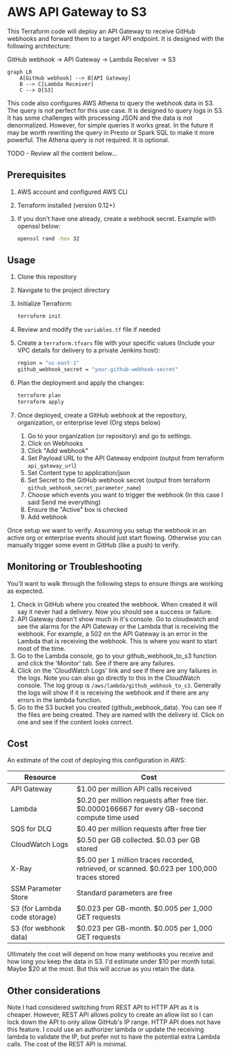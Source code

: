 # AWS API Gateway to S3

This Terraform code will deploy an API Gateway to receive GitHub webhooks and forward them to a target API endpoint.  It is designed with the following architecture:

GitHub webhook -> API Gateway -> Lambda Receiver -> S3

```mermaid
graph LR
    A[GitHub webhook] --> B[API Gateway]
    B --> C[Lambda Receiver]
    C --> D[S3]
```

This code also configures AWS Athena to query the webhook data in S3.  The query is not perfect for this use case.  It is designed to query logs in S3.  It has some challenges with processing JSON and the data is not denormalized.  However, for simple queries it works great.  In the future it may be worth rewriting the query in Presto or Spark SQL to make it more powerful.  The Athena query is not required.  It is optional.


TODO - Review all the content below... 












## Prerequisites

1. AWS account and configured AWS CLI
2. Terraform installed (version 0.12+)
3. If you don't have one already, create a webhook secret.  Example with openssl below:

   ```bash
   openssl rand -hex 32
   ```  

## Usage

1. Clone this repository
2. Navigate to the project directory
3. Initialize Terraform:

   ```bash
   terraform init
   ```

4. Review and modify the `variables.tf` file if needed
5. Create a `terraform.tfvars` file with your specific values (Include your VPC details for delivery to a private Jenkins host):

   ```bash
   region = "us-east-1"
   github_webhook_secret = "your-github-webhook-secret"
   ```

6. Plan the deployment and apply the changes:

   ```bash
   terraform plan
   terraform apply
   ```

7. Once deployed, create a GitHub webhook at the repository, organization, or enterprise level (Org steps below)
   1. Go to your organization (or repository) and go to settings.
   2. Click on Webhooks
   3. Click "Add webhook"
   4. Set Payload URL to the API Gateway endpoint (output from terraform `api_gateway_url`)
   5. Set Content type to application/json
   6. Set Secret to the GitHub webhook secret (output from terraform `github_webhook_secret_parameter_name`)
   7. Choose which events you want to trigger the webhook (In this case I said Send me everything)
   8. Ensure the "Active" box is checked
   9. Add webhook

Once setup we want to verify.  Assuming you setup the webhook in an active org or enterprise events should just start flowing.  Otherwise you can manually trigger some event in GitHub (like a push) to verify.

## Monitoring or Troubleshooting

You'll want to walk through the following steps to ensure things are working as expected.  

1. Check in GitHub where you created the webhook.  When created it will say it never had a delivery.  Now you should see a success or failure.  
2. API Gateway doesn't show much in it's console.  Go to cloudwatch and see the alarms for the API Gateway or the Lambda that is receiving the webhook.  For example, a 502 on the API Gateway is an error in the Lambda that is receiving the webhook.  This is where you want to start most of the time.
3. Go to the Lambda console, go to your github_webhook_to_s3 function and click the 'Monitor' tab.  See if there are any failures.
4. Click on the 'CloudWatch Logs' link and see if there are any failures in the logs.  Note you can also go directly to this in the CloudWatch console.  The log group is `/aws/lambda/github_webhook_to_s3`.  Generally the logs will show if it is receiving the webhook and if there are any errors in the lambda function.
5. Go to the S3 bucket you created (github_webhook_data).  You can see if the files are being created.  They are named with the delivery id.  Click on one and see if the content looks correct.

## Cost

An estimate of the cost of deploying this configuration in AWS:

| Resource | Cost |
| -------- | -------- |
| API Gateway | $1.00 per million API calls received |
| Lambda | $0.20 per million requests after free tier.  $0.0000166667 for every GB-second compute time used |
| SQS for DLQ | $0.40 per million requests after free tier |
| CloudWatch Logs | $0.50 per GB collected.  $0.03 per GB stored |
| X-Ray | $5.00 per 1 million traces recorded, retrieved, or scanned.  $0.023 per 100,000 traces stored|
| SSM Parameter Store | Standard parameters are free |
| S3 (for Lambda code storage) | $0.023 per GB-month.  $0.005 per 1,000 GET requests |
| S3 (for webhook data) | $0.023 per GB-month.  $0.005 per 1,000 GET requests |

Ultimately the cost will depend on how many webhooks you receive and how long you keep the data in S3.  I'd estimate under $10 per month total.  Maybe $20 at the most.  But this will accrue as you retain the data.

## Other considerations

Note I had considered switching from REST API to HTTP API as it is cheaper.  However, REST API allows policy to create an allow list so I can lock down the API to only allow GitHub's IP range.  HTTP API does not have this feature.  I could use an authorizer lambda or update the receiving lambda to validate the IP, but prefer not to have the potential extra Lambda calls.  The cost of the REST API is minimal.
